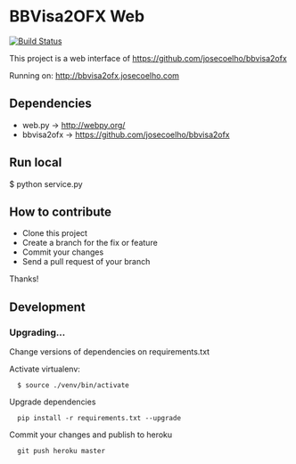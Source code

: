 BBVisa2OFX Web
==============

[![Build Status](https://travis-ci.org/josecoelho/bbvisa2ofx_web.svg?branch=master)](https://travis-ci.org/josecoelho/bbvisa2ofx_web)

This project is a web interface of
https://github.com/josecoelho/bbvisa2ofx

Running on: http://bbvisa2ofx.josecoelho.com


Dependencies
------------

* web.py -> http://webpy.org/
* bbvisa2ofx -> https://github.com/josecoelho/bbvisa2ofx


Run local
------------

$ python service.py

How to contribute
------------------
- Clone this project
- Create a branch for the fix or feature
- Commit your changes
- Send a pull request of your branch

Thanks!

Development
-------------

### Upgrading...

Change versions of dependencies on requirements.txt

Activate virtualenv:
```
  $ source ./venv/bin/activate
```

Upgrade dependencies
```
  pip install -r requirements.txt --upgrade
```

Commit your changes and publish to heroku
```
  git push heroku master
```

